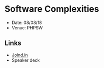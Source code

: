 # Software Complexities

- Date: 08/08/18
- Venue: PHPSW

## Links
- [Joind.in](https://joind.in/talk/4503f)
- Speaker deck
